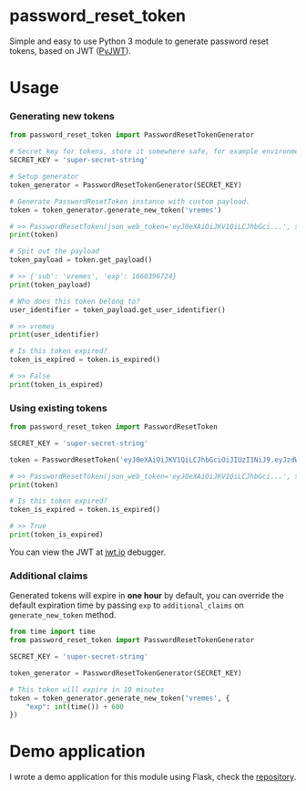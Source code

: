 # password_reset_token

Simple and easy to use Python 3 module to generate password reset tokens, based on JWT ([PyJWT](https://github.com/jpadilla/pyjwt)).

# Usage

### Generating new tokens
```py
from password_reset_token import PasswordResetTokenGenerator

# Secret key for tokens, store it somewhere safe, for example environment variable.
SECRET_KEY = 'super-secret-string'

# Setup generator
token_generator = PasswordResetTokenGenerator(SECRET_KEY)

# Generate PasswordResetToken instance with custom payload.
token = token_generator.generate_new_token('vremes')

# >> PasswordResetToken(json_web_token='eyJ0eXAiOiJKV1QiLCJhbGci...', secret='super-secret-string', algorithm='HS256')
print(token)

# Spit out the payload 
token_payload = token.get_payload()

# >> {'sub': 'vremes', 'exp': 1660396724}
print(token_payload)

# Who does this token belong to?
user_identifier = token_payload.get_user_identifier()

# >> vremes
print(user_identifier)

# Is this token expired?
token_is_expired = token.is_expired()

# >> False
print(token_is_expired)
```

### Using existing tokens
```py
from password_reset_token import PasswordResetToken

SECRET_KEY = 'super-secret-string'

token = PasswordResetToken('eyJ0eXAiOiJKV1QiLCJhbGciOiJIUzI1NiJ9.eyJzdWIiOiJ2cmVtZXMiLCJleHAiOjE2NjAzOTY3MjR9.F8bHjTCnw46SoCU9LzqCIpmW9tv4Uhtp5NAZUKIotIM', SECRET_KEY)

# >> PasswordResetToken(json_web_token='eyJ0eXAiOiJKV1QiLCJhbGci...', secret='super-secret-string', algorithm='HS256')
print(token)

# Is this token expired?
token_is_expired = token.is_expired()

# >> True
print(token_is_expired)
```

You can view the JWT at [jwt.io](https://jwt.io/#debugger-io?token=eyJ0eXAiOiJKV1QiLCJhbGciOiJIUzI1NiJ9.eyJzdWIiOiJ2cmVtZXMiLCJleHAiOjE2NjAzOTY3MjR9.F8bHjTCnw46SoCU9LzqCIpmW9tv4Uhtp5NAZUKIotIM) debugger.

### Additional claims

Generated tokens will expire in **one hour** by default, you can override the default expiration time by passing `exp` to `additional_claims` on `generate_new_token` method.

```py
from time import time
from password_reset_token import PasswordResetTokenGenerator

SECRET_KEY = 'super-secret-string'

token_generator = PasswordResetTokenGenerator(SECRET_KEY)

# This token will expire in 10 minutes
token = token_generator.generate_new_token('vremes', {
    "exp": int(time()) + 600
})
```

# Demo application 
I wrote a demo application for this module using Flask, check the [repository](https://github.com/vremes/password_reset_token_demo).

